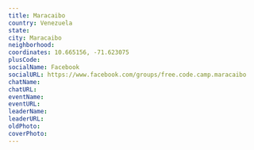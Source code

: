 ```yaml
---
title: Maracaibo
country: Venezuela
state: 
city: Maracaibo
neighborhood: 
coordinates: 10.665156, -71.623075
plusCode:
socialName: Facebook
socialURL: https://www.facebook.com/groups/free.code.camp.maracaibo
chatName:
chatURL:
eventName:
eventURL:
leaderName:
leaderURL:
oldPhoto: 
coverPhoto:
---
```

